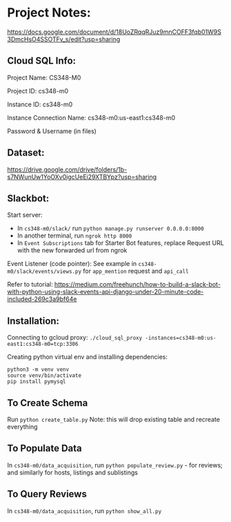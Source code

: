 # Project Notes:
https://docs.google.com/document/d/18UoZRqqRJuz9mnCOFF3fqb01W9S3DmcHsO4SSOTFv_s/edit?usp=sharing

## Cloud SQL Info:
Project Name: CS348-M0

Project ID: cs348-m0

Instance ID: cs348-m0

Instance Connection Name: cs348-m0:us-east1:cs348-m0

Password & Username (in files)

## Dataset:
https://drive.google.com/drive/folders/1b-s7NWunUw1YoOXv0igcUeEi29XTBYpz?usp=sharing


## Slackbot:

Start server: 
- In `cs348-m0/slack/` run `python manage.py runserver 0.0.0.0:8000`
- In another terminal, run `ngrok http 8000`
- In `Event Subscriptions` tab for Starter Bot features, replace Request URL with the new forwarded url from ngrok

Event Listener (code pointer):
See example in `cs348-m0/slack/events/views.py` for `app_mention` request and `api_call`

Refer to tutorial: https://medium.com/freehunch/how-to-build-a-slack-bot-with-python-using-slack-events-api-django-under-20-minute-code-included-269c3a9bf64e

## Installation:

Connecting to gcloud proxy: `./cloud_sql_proxy -instances=cs348-m0:us-east1:cs348-m0=tcp:3306`

Creating python virtual env and installing dependencies:
```
python3 -m venv venv
source venv/bin/activate
pip install pymysql
```

## To Create Schema
Run `python create_table.py`
Note: this will drop existing table and recreate everything

## To Populate Data
In `cs348-m0/data_acquisition`, run `python populate_review.py` - for reviews; and similarly for hosts, listings and sublistings

## To Query Reviews
In `cs348-m0/data_acquisition`, run `python show_all.py`
